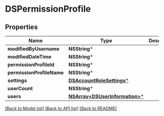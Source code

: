# DSPermissionProfile

## Properties
Name | Type | Description | Notes
------------ | ------------- | ------------- | -------------
**modifiedByUsername** | **NSString*** |  | [optional] 
**modifiedDateTime** | **NSString*** |  | [optional] 
**permissionProfileId** | **NSString*** |  | [optional] 
**permissionProfileName** | **NSString*** |  | [optional] 
**settings** | [**DSAccountRoleSettings***](DSAccountRoleSettings.md) |  | [optional] 
**userCount** | **NSString*** |  | [optional] 
**users** | [**NSArray&lt;DSUserInformation&gt;***](DSUserInformation.md) |  | [optional] 

[[Back to Model list]](../README.md#documentation-for-models) [[Back to API list]](../README.md#documentation-for-api-endpoints) [[Back to README]](../README.md)


